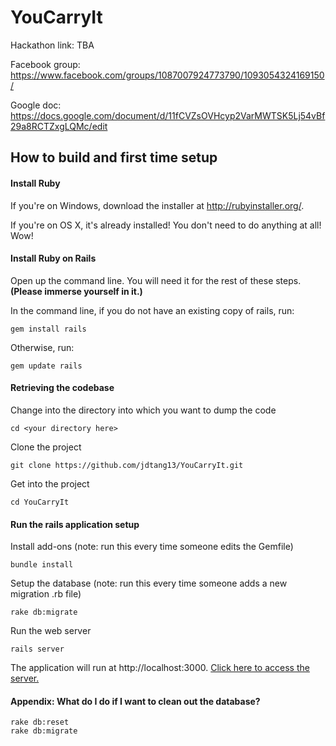 # YouCarryIt

Hackathon link: TBA

Facebook group: https://www.facebook.com/groups/1087007924773790/1093054324169150/

Google doc: https://docs.google.com/document/d/11fCVZsOVHcyp2VarMWTSK5Lj54vBf29a8RCTZxgLQMc/edit

## How to build and first time setup

#### Install Ruby

If you're on Windows, download the installer at http://rubyinstaller.org/.

If you're on OS X, it's already installed! You don't need to do anything at all! Wow!

#### Install Ruby on Rails

Open up the command line. You will need it for the rest of these steps. **(Please immerse yourself in it.)**

In the command line, if you do not have an existing copy of rails, run:

    gem install rails
    
Otherwise, run:

    gem update rails

#### Retrieving the codebase

Change into the directory into which you want to dump the code

    cd <your directory here>
    
Clone the project
    
    git clone https://github.com/jdtang13/YouCarryIt.git

Get into the project    

    cd YouCarryIt

#### Run the rails application setup

Install add-ons (note: run this every time someone edits the Gemfile)

    bundle install

Setup the database (note: run this every time someone adds a new migration .rb file)

    rake db:migrate

Run the web server    

    rails server

The application will run at http://localhost:3000. [Click here to access the server.](http://localhost:3000)

#### Appendix: What do I do if I want to clean out the database?

    rake db:reset
    rake db:migrate
